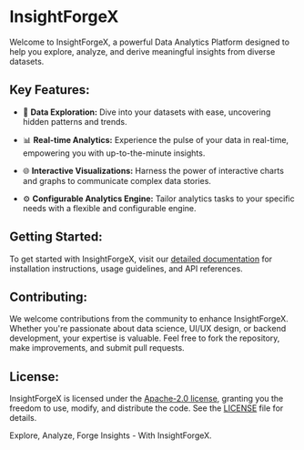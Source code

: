 # InsightForgeX

Welcome to InsightForgeX, a powerful Data Analytics Platform designed to help you explore, analyze, and derive meaningful insights from diverse datasets.

## Key Features:

- 🚀 **Data Exploration:** Dive into your datasets with ease, uncovering hidden patterns and trends.
  
- 📊 **Real-time Analytics:** Experience the pulse of your data in real-time, empowering you with up-to-the-minute insights.

- 🌐 **Interactive Visualizations:** Harness the power of interactive charts and graphs to communicate complex data stories.

- ⚙️ **Configurable Analytics Engine:** Tailor analytics tasks to your specific needs with a flexible and configurable engine.

## Getting Started:

To get started with InsightForgeX, visit our [detailed documentation](#) for installation instructions, usage guidelines, and API references.

## Contributing:

We welcome contributions from the community to enhance InsightForgeX. Whether you're passionate about data science, UI/UX design, or backend development, your expertise is valuable. Feel free to fork the repository, make improvements, and submit pull requests.

## License:

InsightForgeX is licensed under the [Apache-2.0 license](#), granting you the freedom to use, modify, and distribute the code. See the [LICENSE](LICENSE) file for details.

Explore, Analyze, Forge Insights - With InsightForgeX.
